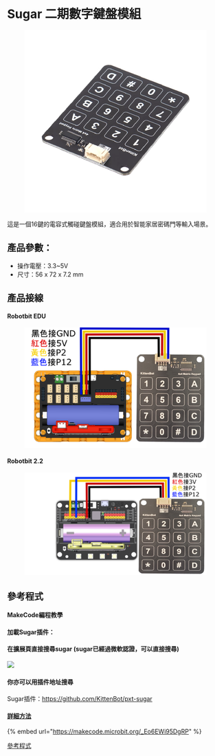 # Sugar 二期數字鍵盤模組

<figure><img src="../../.gitbook/assets/image (1) (1) (1) (1) (1).png" alt=""><figcaption></figcaption></figure>

這是一個16鍵的電容式觸碰鍵盤模組，適合用於智能家居密碼門等輸入場景。

## 產品參數：

* 操作電壓：3.3\~5V
* 尺寸：56 x 72 x 7.2 mm

## 產品接線

#### Robotbit EDU

<figure><img src="../../.gitbook/assets/numpad_wiring_edu.png" alt=""><figcaption></figcaption></figure>

#### Robotbit 2.2

<figure><img src="../../.gitbook/assets/numpad_wiring_2.2.png" alt=""><figcaption></figcaption></figure>

## 參考程式

#### MakeCode編程教學

#### 加載Sugar插件：

#### 在擴展頁直接搜尋sugar (sugar已經過微軟認證，可以直接搜尋)

![](https://kittenbothk.readthedocs.io/en/latest/_images/sugar_search.gif)

#### 你亦可以用插件地址搜尋

Sugar插件：https://github.com/KittenBot/pxt-sugar

#### [詳細方法](../../programmingplatforms/makecode/kittenbotandmakecode.md)

{% embed url="https://makecode.microbit.org/_Eo6EWi95DgRP" %}

[參考程式](https://makecode.microbit.org/_AE3Hc2VWP30J)

